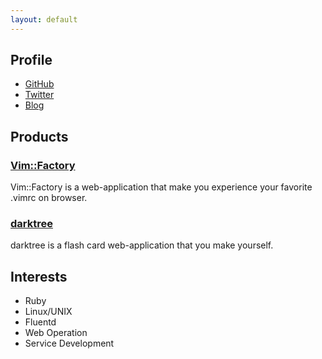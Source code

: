 ```yaml
---
layout: default
---
```


## Profile
- [GitHub](https://github.com/mogulla3)
- [Twitter](https://twitter.com/mogulla3)
- [Blog](http://sandragon.hatenablog.com/)

## Products

### [Vim::Factory](http://vimfactory.com)
Vim::Factory is a web-application that make you experience your favorite .vimrc on browser.

### [darktree](https://github.com/mogulla3/darktree)
darktree is a flash card web-application that you make yourself.

## Interests
- Ruby
- Linux/UNIX
- Fluentd
- Web Operation
- Service Development

